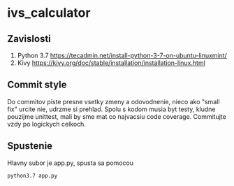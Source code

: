 # ivs_calculator

## Zavislosti
1. Python 3.7 https://tecadmin.net/install-python-3-7-on-ubuntu-linuxmint/
2. Kivy https://kivy.org/doc/stable/installation/installation-linux.html

## Commit style
Do commitov piste presne vsetky zmeny a odovodnenie, nieco ako "small fix" urcite nie, udrzme si prehlad. Spolu s kodom musia byt testy, kludne pouzijme unittest, mali by sme mat co najvacsiu code coverage. Commitujte vzdy po logickych celkoch.

## Spustenie
Hlavny subor je app.py, spusta sa pomocou 
```
python3.7 app.py
```
